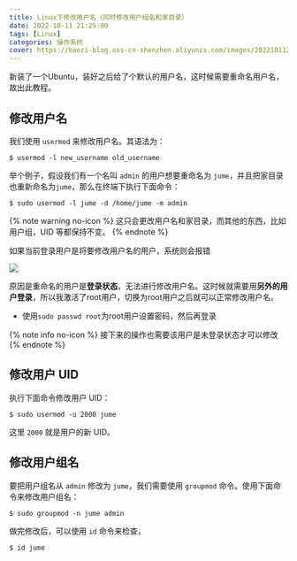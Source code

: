 ```yaml
---
title: Linux下修改用户名（同时修改用户组名和家目录）
date: 2022-10-11 21:25:00
tags: [Linux]
categories: 操作系统
cover: https://baozi-blog.oss-cn-shenzhen.aliyuncs.com/images/202210112126378.png
---
```


新装了一个Ubuntu，装好之后给了个默认的用户名，这时候需要重命名用户名，故出此教程。

## 修改用户名

我们使用 `usermod` 来修改用户名。其语法为： 

```shell
$ usermod -l new_username old_username
```

举个例子，假设我们有一个名叫 `admin` 的用户想要重命名为 `jume`，并且把家目录也重新命名为`jume`，那么在终端下执行下面命令：

```shell
$ sudo usermod -l jume -d /home/jume -m admin
```

{% note warning no-icon %}
这只会更改用户名和家目录，而其他的东西，比如用户组，UID 等都保持不变。
{% endnote %}

如果当前登录用户是将要修改用户名的用户，系统则会报错

![](https://baozi-blog.oss-cn-shenzhen.aliyuncs.com/images/202210112108136.png)

原因是重命名的用户是**登录状态**，无法进行修改用户名。这时候就需要用**另外的用户登录**，所以我激活了root用户，切换为root用户之后就可以正常修改用户名。

- 使用`sudo passwd root`为root用户设置密码，然后再登录

{% note info no-icon %}
接下来的操作也需要该用户是未登录状态才可以修改
{% endnote %}

## 修改用户 UID

执行下面命令修改用户 UID：

```shell
$ sudo usermod -u 2000 jume
```

这里 `2000` 就是用户的新 UID。

## 修改用户组名

要把用户组名从 `admin` 修改为 `jume`，我们需要使用 `groupmod` 命令。使用下面命令来修改用户组名：

```shell
$ sudo groupmod -n jume admin
```

做完修改后，可以使用 `id` 命令来检查，

```shell
$ id jume
```